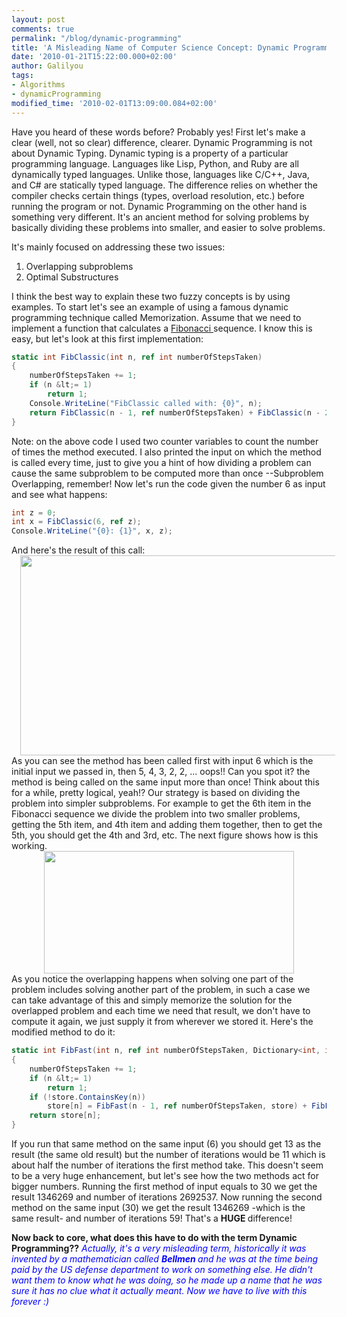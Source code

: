 ```yaml
---
layout: post
comments: true
permalink: "/blog/dynamic-programming"
title: 'A Misleading Name of Computer Science Concept: Dynamic Programming'
date: '2010-01-21T15:22:00.000+02:00'
author: Galilyou
tags:
- Algorithms
- dynamicProgramming
modified_time: '2010-02-01T13:09:00.084+02:00'
---
```


Have you heard of these words before?
Probably yes!
First let's make a clear (well, not so clear) difference, clearer. Dynamic Programming is not about Dynamic Typing. Dynamic typing is a property of  a particular programming language. Languages like Lisp, Python, and Ruby are all dynamically typed languages. Unlike those, languages like C/C++, Java, and C# are statically typed language. The difference relies on whether the compiler checks certain things (types, overload resolution, etc.)  before running the program or not.
Dynamic Programming on the other hand is something very different. It's an ancient method for solving problems by basically dividing these problems into smaller, and easier to solve problems.

It's mainly focused on addressing these two issues:

<ol><li>Overlapping subproblems </li><li>Optimal Substructures</li></ol><div>I think the best way to explain these two fuzzy concepts is by using examples. To start let's see an example of using a famous dynamic programming technique called  Memorization. Assume that we need to implement a function that calculates a <a href="http://en.wikipedia.org/wiki/Fibonacci_number">Fibonacci </a>sequence. I know this is easy, but let's look at this first implementation:</div>

```csharp
static int FibClassic(int n, ref int numberOfStepsTaken)
{
    numberOfStepsTaken += 1;
    if (n &lt;= 1)
        return 1;
    Console.WriteLine("FibClassic called with: {0}", n);
    return FibClassic(n - 1, ref numberOfStepsTaken) + FibClassic(n - 2, ref numberOfStepsTaken);
}
```
Note: on the above code I used two counter variables to count the number of times the method executed. I also printed the input on which the method is called every time, just to give you a hint of how dividing a problem can cause the same subproblem to be computed more than once --Subproblem Overlapping, remember! Now let's run the code given the number 6 as input and see what happens:

```csharp
int z = 0;
int x = FibClassic(6, ref z);
Console.WriteLine("{0}: {1}", x, z);
```
<div class="separator" style="clear: both; text-align: center;">
</div>And here's the result of this call:
<div class="separator" style="clear: both; text-align: center;"><a href="http://4.bp.blogspot.com/_CvP3b8RZYyc/S1hWDUQQtZI/AAAAAAAAAE8/NVWnG9ZMkXA/s1600-h/output.png" imageanchor="1" style="margin-left: 1em; margin-right: 1em;"><img border="0" height="320" src="http://4.bp.blogspot.com/_CvP3b8RZYyc/S1hWDUQQtZI/AAAAAAAAAE8/NVWnG9ZMkXA/s640/output.png" width="640" /></a></div>
As you can see the method has been called first with input 6 which is the initial input we passed in, then 5, 4, 3,  2, 2, ... oops!! Can you spot it? the method is being called on the same input more than once! Think about this for a while, pretty logical, yeah!? Our strategy is based on dividing the problem into simpler subproblems. For example to get the 6th item in the Fibonacci sequence we divide the problem into two smaller problems, getting the 5th item, and 4th item and adding them together, then to get the 5th, you should get the 4th and 3rd, etc. The next figure shows how is this working.

<div class="separator" style="clear: both; text-align: center;"><a href="http://3.bp.blogspot.com/_CvP3b8RZYyc/S1hV0VZHvcI/AAAAAAAAAE0/dbF7i0TzTYY/s1600-h/tree.png" imageanchor="1" style="margin-left: 1em; margin-right: 1em;"><img border="0" height="196" src="http://3.bp.blogspot.com/_CvP3b8RZYyc/S1hV0VZHvcI/AAAAAAAAAE0/dbF7i0TzTYY/s400/tree.png" width="400" /></a></div>
<div class="separator" style="clear: both; text-align: center;">
</div>As you notice the overlapping happens when solving one part of the problem includes solving another part of the problem, in such a case we can take advantage of this and simply memorize the solution for the overlapped problem and each time we need that result, we don't have to compute it again, we just supply it from wherever we stored it. Here's the modified method to do it:


```csharp
static int FibFast(int n, ref int numberOfStepsTaken, Dictionary<int, int=""> store)</int,>
{
    numberOfStepsTaken += 1;
    if (n &lt;= 1)
        return 1;
    if (!store.ContainsKey(n))
        store[n] = FibFast(n - 1, ref numberOfStepsTaken, store) + FibFast(n - 2, ref numberOfStepsTaken, store);
    return store[n];
}
```
If you run that same method on the same input (6) you should get 13 as the result (the same old result) but the number of iterations would be 11 which is about half the number of iterations the first method take. This doesn't seem to be a very huge enhancement, but let's see how the two methods act for bigger numbers.  Running the first method of input equals to 30 we get the result  1346269 and number of iterations  2692537. Now running the second method on the same input (30) we get the result 1346269 -which is the same result- and number of iterations 59!  That's a <b>HUGE </b>difference!

<b>Now back to core, what does this have to do with the term Dynamic Programming??</b>
<i><b></b></i><i><span class="Apple-style-span" style="color: blue;">Actually, it's a very misleading term, historically it was invented by a mathematician called </span><b><span class="Apple-style-span" style="color: blue;">Bellmen </span></b><span class="Apple-style-span" style="color: blue;">and he was at the time being paid by the US defense department to work on something else. He didn't want them to know what he was doing, so he made up  a name that he was sure it has no clue what it actually meant. Now we have to live with this forever :)</span></i>